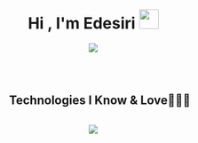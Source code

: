 
<h1 align="center"><b>Hi , I'm Edesiri </b><img src="https://media.giphy.com/media/hvRJCLFzcasrR4ia7z/giphy.gif" width="35"></h1>

<p align="center">
  <a href="https://github.com/DenverCoder1/readme-typing-svg"><img src="https://readme-typing-svg.herokuapp.com?font=Architects+Daughter&color=F73AB4&size=30&center=true&vCenter=true&width=600&height=100&lines=Computer+Science+Student;Backend+Software+Engineer;Quick+Learner+%26+Problem+Solver;Badminton+%26+Board+Game+Enthusiast"></a>
</p>


<br>
<div id="user-content-toc">
  <ul align="center">
    <summary><h2 style="display: inline-block">Technologies I Know & Love👨🏻‍💻</h2></summary>
  </ul>
</div>
<!--tech stack icons-->
<p align="center">
  <a href="https://skillicons.dev">
    <img src="https://skillicons.dev/icons?i=java,ts,javascript,npm,express,git,css,docker,postgres,figma,github,html,linux,nginx,mongodb,mysql,nextjs,nodejs,postman,py,react,tailwind,vscode&perline=14" />
  </a>
</p>


<!--
**ede-siri/ede-siri** is a ✨ _special_ ✨ repository because its `README.md` (this file) appears on your GitHub profile.

Here are some ideas to get you started:

- 🔭 I’m currently working on ...
- 🌱 I’m currently learning ...
- 👯 I’m looking to collaborate on ...
- 🤔 I’m looking for help with ...
- 💬 Ask me about ...
- 📫 How to reach me: ...
- 😄 Pronouns: ...
- ⚡ Fun fact: ...
-->
